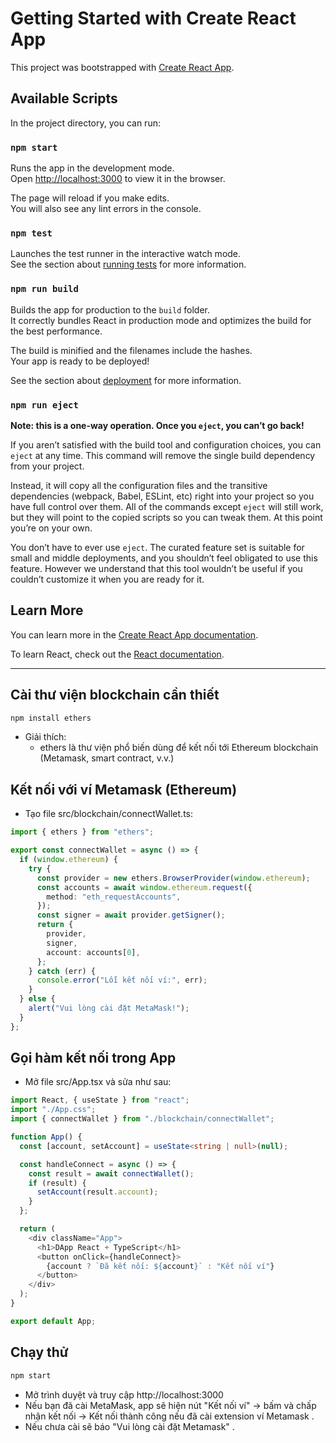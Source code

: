 # Getting Started with Create React App

This project was bootstrapped with [Create React App](https://github.com/facebook/create-react-app).

## Available Scripts

In the project directory, you can run:

### `npm start`

Runs the app in the development mode.\
Open [http://localhost:3000](http://localhost:3000) to view it in the browser.

The page will reload if you make edits.\
You will also see any lint errors in the console.

### `npm test`

Launches the test runner in the interactive watch mode.\
See the section about [running tests](https://facebook.github.io/create-react-app/docs/running-tests) for more information.

### `npm run build`

Builds the app for production to the `build` folder.\
It correctly bundles React in production mode and optimizes the build for the best performance.

The build is minified and the filenames include the hashes.\
Your app is ready to be deployed!

See the section about [deployment](https://facebook.github.io/create-react-app/docs/deployment) for more information.

### `npm run eject`

**Note: this is a one-way operation. Once you `eject`, you can’t go back!**

If you aren’t satisfied with the build tool and configuration choices, you can `eject` at any time. This command will remove the single build dependency from your project.

Instead, it will copy all the configuration files and the transitive dependencies (webpack, Babel, ESLint, etc) right into your project so you have full control over them. All of the commands except `eject` will still work, but they will point to the copied scripts so you can tweak them. At this point you’re on your own.

You don’t have to ever use `eject`. The curated feature set is suitable for small and middle deployments, and you shouldn’t feel obligated to use this feature. However we understand that this tool wouldn’t be useful if you couldn’t customize it when you are ready for it.

## Learn More

You can learn more in the [Create React App documentation](https://facebook.github.io/create-react-app/docs/getting-started).

To learn React, check out the [React documentation](https://reactjs.org/).

---

## Cài thư viện blockchain cần thiết

```js
npm install ethers
```

- Giải thích:
  - ethers là thư viện phổ biến dùng để kết nối tới Ethereum blockchain (Metamask, smart contract, v.v.)

## Kết nối với ví Metamask (Ethereum)

- Tạo file src/blockchain/connectWallet.ts:

```ts
import { ethers } from "ethers";

export const connectWallet = async () => {
  if (window.ethereum) {
    try {
      const provider = new ethers.BrowserProvider(window.ethereum);
      const accounts = await window.ethereum.request({
        method: "eth_requestAccounts",
      });
      const signer = await provider.getSigner();
      return {
        provider,
        signer,
        account: accounts[0],
      };
    } catch (err) {
      console.error("Lỗi kết nối ví:", err);
    }
  } else {
    alert("Vui lòng cài đặt MetaMask!");
  }
};
```

## Gọi hàm kết nối trong App

- Mở file src/App.tsx và sửa như sau:

```ts
import React, { useState } from "react";
import "./App.css";
import { connectWallet } from "./blockchain/connectWallet";

function App() {
  const [account, setAccount] = useState<string | null>(null);

  const handleConnect = async () => {
    const result = await connectWallet();
    if (result) {
      setAccount(result.account);
    }
  };

  return (
    <div className="App">
      <h1>DApp React + TypeScript</h1>
      <button onClick={handleConnect}>
        {account ? `Đã kết nối: ${account}` : "Kết nối ví"}
      </button>
    </div>
  );
}

export default App;
```

## Chạy thử

```js
npm start
```

- Mở trình duyệt và truy cập http://localhost:3000
- Nếu bạn đã cài MetaMask, app sẽ hiện nút "Kết nối ví" → bấm và chấp nhận kết nối -> Kết nối thành công nếu đã cài extension ví Metamask .
- Nếu chưa cài sẽ báo "Vui lòng cài đặt Metamask" .

